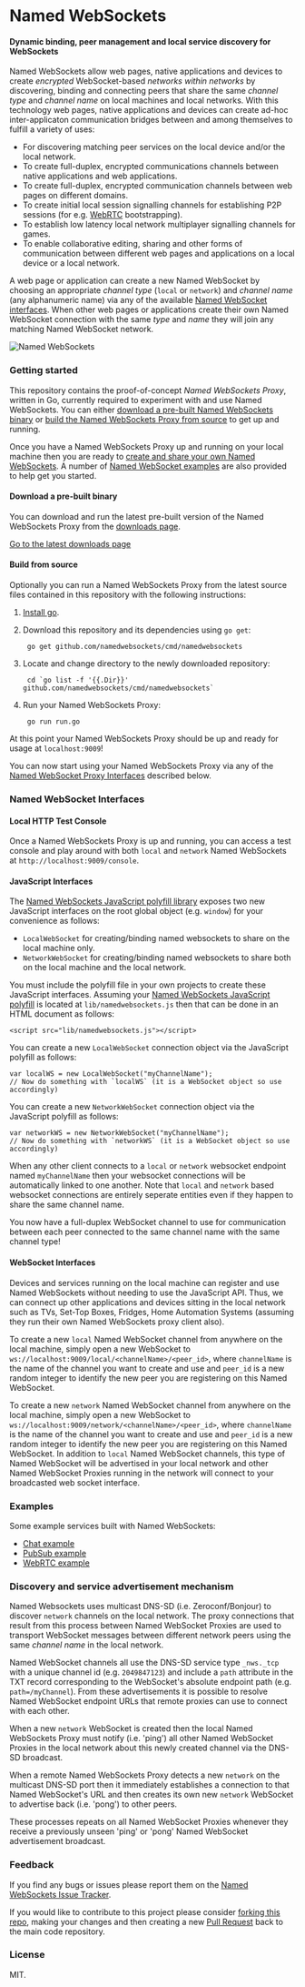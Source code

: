Named WebSockets
===

#### Dynamic binding, peer management and local service discovery for WebSockets ####

Named WebSockets allow web pages, native applications and devices to create *encrypted* WebSocket-based *networks within networks* by discovering, binding and connecting peers that share the same *channel type* and *channel name* on local machines and local networks. With this technology web pages, native applications and devices can create ad-hoc inter-applicaton communication bridges between and among themselves to fulfill a variety of uses:

* For discovering matching peer services on the local device and/or the local network.
* To create full-duplex, encrypted communications channels between native applications and web applications.
* To create full-duplex, encrypted communication channels between web pages on different domains.
* To create initial local session signalling channels for establishing P2P sessions (for e.g. [WebRTC](#examples) bootstrapping).
* To establish low latency local network multiplayer signalling channels for games.
* To enable collaborative editing, sharing and other forms of communication between different web pages and applications on a local device or a local network.

A web page or application can create a new Named WebSocket by choosing an appropriate *channel type* (`local` or `network`) and *channel name* (any alphanumeric name) via any of the available [Named WebSocket interfaces](#named-websocket-interfaces). When other web pages or applications create their own Named WebSocket connection with the same *type* and *name* they will join any matching Named WebSocket network.

![Named WebSockets](https://raw.githubusercontent.com/namedwebsockets/namedwebsockets/images/networkwebsockets_diagram.png "Named WebSockets")

### Getting started

This repository contains the proof-of-concept _Named WebSockets Proxy_, written in Go, currently required to experiment with and use Named WebSockets. You can either [download a pre-built Named WebSockets binary](https://github.com/namedwebsockets/namedwebsockets/releases) or [build the Named WebSockets Proxy from source](#build-from-source) to get up and running.

Once you have a Named WebSockets Proxy up and running on your local machine then you are ready to [create and share your own Named WebSockets](#named-websocket-interfaces). A number of [Named WebSocket examples](#examples) are also provided to help get you started.

#### Download a pre-built binary

You can download and run the latest pre-built version of the Named WebSockets Proxy from the [downloads page](https://github.com/namedwebsockets/namedwebsockets/releases).

[Go to the latest downloads page](https://github.com/namedwebsockets/namedwebsockets/releases)

#### Build from source

Optionally you can run a Named WebSockets Proxy from the latest source files contained in this repository with the following instructions:

1. [Install go](http://golang.org/doc/install).

2. Download this repository and its dependencies using `go get`:

        go get github.com/namedwebsockets/cmd/namedwebsockets

3. Locate and change directory to the newly downloaded repository:

        cd `go list -f '{{.Dir}}' github.com/namedwebsockets/cmd/namedwebsockets`

4. Run your Named WebSockets Proxy:

        go run run.go

At this point your Named WebSockets Proxy should be up and ready for usage at `localhost:9009`!

You can now start using your Named WebSockets Proxy via any of the [Named WebSocket Proxy Interfaces](#named-websocket-interfaces) described below.

### Named WebSocket Interfaces

#### Local HTTP Test Console

Once a Named WebSockets Proxy is up and running, you can access a test console and play around with both `local` and `network` Named WebSockets at `http://localhost:9009/console`.

#### JavaScript Interfaces

The [Named WebSockets JavaScript polyfill library](https://github.com/namedwebsockets/namedwebsockets/blob/master/lib/namedwebsockets.js) exposes two new JavaScript interfaces on the root global object (e.g. `window`) for your convenience as follows:

* `LocalWebSocket` for creating/binding named websockets to share on the local machine only.
* `NetworkWebSocket` for creating/binding named websockets to share both on the local machine and the local network.

You must include the polyfill file in your own projects to create these JavaScript interfaces. Assuming your [Named WebSockets JavaScript polyfill](https://github.com/namedwebsockets/namedwebsockets/blob/master/lib/namedwebsockets.js) is located at `lib/namedwebsockets.js` then that can be done in an HTML document as follows:

    <script src="lib/namedwebsockets.js"></script>

You can create a new `LocalWebSocket` connection object via the JavaScript polyfill as follows:

    var localWS = new LocalWebSocket("myChannelName");
    // Now do something with `localWS` (it is a WebSocket object so use accordingly)

You can create a new `NetworkWebSocket` connection object via the JavaScript polyfill as follows:

    var networkWS = new NetworkWebSocket("myChannelName");
    // Now do something with `networkWS` (it is a WebSocket object so use accordingly)

When any other client connects to a `local` or `network` websocket endpoint named `myChannelName` then your websocket connections will be automatically linked to one another. Note that `local` and `network` based websocket connections are entirely seperate entities even if they happen to share the same channel name.

You now have a full-duplex WebSocket channel to use for communication between each peer connected to the same channel name with the same channel type!

#### WebSocket Interfaces

Devices and services running on the local machine can register and use Named WebSockets without needing to use the JavaScript API. Thus, we can connect up other applications and devices sitting in the local network such as TVs, Set-Top Boxes, Fridges, Home Automation Systems (assuming they run their own Named WebSockets proxy client also).

To create a new `local` Named WebSocket channel from anywhere on the local machine, simply open a new WebSocket to `ws://localhost:9009/local/<channelName>/<peer_id>`, where `channelName` is the name of the channel you want to create and use and `peer_id` is a new random integer to identify the new peer you are registering on this Named WebSocket.

To create a new `network` Named WebSocket channel from anywhere on the local machine, simply open a new WebSocket to `ws://localhost:9009/network/<channelName>/<peer_id>`, where `channelName` is the name of the channel you want to create and use and `peer_id` is a new random integer to identify the new peer you are registering on this Named WebSocket. In addition to `local` Named WebSocket channels, this type of Named WebSocket will be advertised in your local network and other Named WebSocket Proxies running in the network will connect to your broadcasted web socket interface.

### Examples

Some example services built with Named WebSockets:

* [Chat example](https://github.com/namedwebsockets/namedwebsockets/tree/master/examples/chat)
* [PubSub example](https://github.com/namedwebsockets/namedwebsockets/tree/master/examples/pubsub)
* [WebRTC example](https://github.com/namedwebsockets/namedwebsockets/tree/master/examples/webrtc)

### Discovery and service advertisement mechanism

Named Websockets uses multicast DNS-SD (i.e. Zeroconf/Bonjour) to discover `network` channels on the local network. The proxy connections that result from this process between Named WebSocket Proxies are used to transport WebSocket messages between different network peers using the same *channel name* in the local network.

Named WebSocket channels all use the DNS-SD service type `_nws._tcp` with a unique channel id (e.g. `2049847123`) and include a `path` attribute in the TXT record corresponding to the WebSocket's absolute endpoint path (e.g. `path=/myChannel`). From these advertisements it is possible to resolve Named WebSocket endpoint URLs that remote proxies can use to connect with each other.

When a new `network` WebSocket is created then the local Named WebSockets Proxy must notify (i.e. 'ping') all other Named WebSocket Proxies in the local network about this newly created channel via the DNS-SD broadcast.

When a remote Named WebSockets Proxy detects a new `network` on the multicast DNS-SD port then it immediately establishes a connection to that Named WebSocket's URL and then creates its own new `network` WebSocket to advertise back (i.e. 'pong') to other peers.

These processes repeats on all Named WebSocket Proxies whenever they receive a previously unseen 'ping' or 'pong' Named WebSocket advertisement broadcast.

### Feedback

If you find any bugs or issues please report them on the [Named WebSockets Issue Tracker](https://github.com/namedwebsockets/namedwebsockets/issues).

If you would like to contribute to this project please consider [forking this repo](https://github.com/namedwebsockets/namedwebsockets/fork), making your changes and then creating a new [Pull Request](https://github.com/namedwebsockets/namedwebsockets/pulls) back to the main code repository.

### License

MIT.

